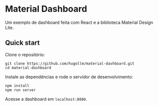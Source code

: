 # Material Dashboard

Um exemplo de dashboard feita com React e a biblioteca Material Design Lite.


## Quick start

Clone o repositório:

    git clone https://github.com/hugollm/material-dashboard.git
    cd material-dashboard

Instale as dependências e rode o servidor de desenvolvimento:

    npm install
    npm run server

Acesse a dashboard em `localhost:8080`.
